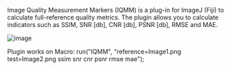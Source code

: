 Image Quality Measurement Markers (IQMM) is a plug-in for ImageJ (Fiji) to calculate full-reference quality metrics. 
The plugin allows you to calculate indicators such as SSIM, SNR [db], CNR [db], PSNR [db], RMSE and MAE.

![image](https://github.com/Gysiaq/IQMM/assets/116911891/f05d0447-2d99-4831-9611-a7c156b620e3)

Plugin works on Macro:
run("IQMM", "reference=Image1.png test=Image2.png ssim snr cnr psnr rmse mae");
